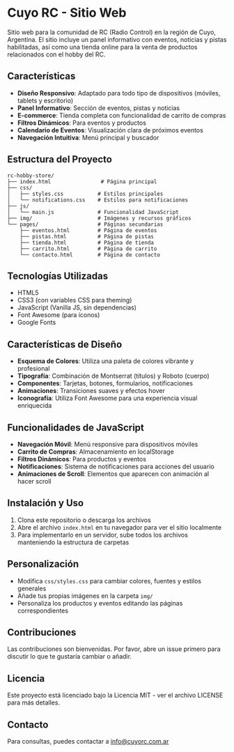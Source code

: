 # Cuyo RC - Sitio Web

Sitio web para la comunidad de RC (Radio Control) en la región de Cuyo, Argentina. El sitio incluye un panel informativo con eventos, noticias y pistas habilitadas, así como una tienda online para la venta de productos relacionados con el hobby del RC.

## Características

- **Diseño Responsivo**: Adaptado para todo tipo de dispositivos (móviles, tablets y escritorio)
- **Panel Informativo**: Sección de eventos, pistas y noticias
- **E-commerce**: Tienda completa con funcionalidad de carrito de compras
- **Filtros Dinámicos**: Para eventos y productos
- **Calendario de Eventos**: Visualización clara de próximos eventos
- **Navegación Intuitiva**: Menú principal y buscador

## Estructura del Proyecto

```
rc-hobby-store/
├── index.html                # Página principal
├── css/
│   ├── styles.css           # Estilos principales
│   └── notifications.css    # Estilos para notificaciones
├── js/
│   └── main.js              # Funcionalidad JavaScript
├── img/                     # Imágenes y recursos gráficos
└── pages/                   # Páginas secundarias
    ├── eventos.html         # Página de eventos
    ├── pistas.html          # Página de pistas
    ├── tienda.html          # Página de tienda
    ├── carrito.html         # Página de carrito
    └── contacto.html        # Página de contacto
```

## Tecnologías Utilizadas

- HTML5
- CSS3 (con variables CSS para theming)
- JavaScript (Vanilla JS, sin dependencias)
- Font Awesome (para íconos)
- Google Fonts

## Características de Diseño

- **Esquema de Colores**: Utiliza una paleta de colores vibrante y profesional
- **Tipografía**: Combinación de Montserrat (títulos) y Roboto (cuerpo)
- **Componentes**: Tarjetas, botones, formularios, notificaciones
- **Animaciones**: Transiciones suaves y efectos hover
- **Iconografía**: Utiliza Font Awesome para una experiencia visual enriquecida

## Funcionalidades de JavaScript

- **Navegación Móvil**: Menú responsive para dispositivos móviles
- **Carrito de Compras**: Almacenamiento en localStorage
- **Filtros Dinámicos**: Para productos y eventos
- **Notificaciones**: Sistema de notificaciones para acciones del usuario
- **Animaciones de Scroll**: Elementos que aparecen con animación al hacer scroll

## Instalación y Uso

1. Clona este repositorio o descarga los archivos
2. Abre el archivo `index.html` en tu navegador para ver el sitio localmente
3. Para implementarlo en un servidor, sube todos los archivos manteniendo la estructura de carpetas

## Personalización

- Modifica `css/styles.css` para cambiar colores, fuentes y estilos generales
- Añade tus propias imágenes en la carpeta `img/`
- Personaliza los productos y eventos editando las páginas correspondientes

## Contribuciones

Las contribuciones son bienvenidas. Por favor, abre un issue primero para discutir lo que te gustaría cambiar o añadir.

## Licencia

Este proyecto está licenciado bajo la Licencia MIT - ver el archivo LICENSE para más detalles.

## Contacto

Para consultas, puedes contactar a [info@cuyorc.com.ar](mailto:info@cuyorc.com.ar) 